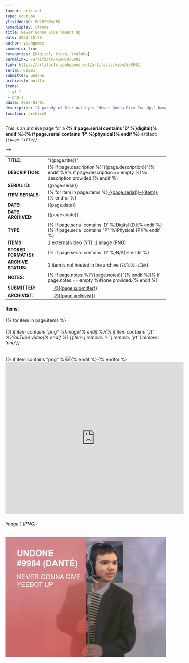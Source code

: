 ```yaml
---
layout: artifact
type: youtube
yt-video-id: ODz82SMscPk
homedisplay: iframe
title: Never Gonna Give YeeBot Up
date: 2022-10-26
author: yeahgames
comments: true
categories: [Digital, Video, YouTube]
permalink: /artifacts/view/d/0001
link: https://artifacts.yeahgames.net/artifacts/view/d/0001
serial: D0001
submitter: undone
archivist: nnillat
items:
 - yt-1
 - png-1
adate: 2022-03-01
description: "A parody of Rick Astley's 'Never Gonna Give You Up,' based on YeeBot, a bot used frequently within yEAh Games."
location: archive2
---
```

  <style>
    		#expandable-div {
    		  height: 0;
    		  overflow: hidden;
    		  transition: height 0.5s ease;
    		  background-color: #f2f2f2;
    		  padding: 10px;
    		}
  </style>
 <p>This is an archive page for a <strong>{% if page.serial contains 'D' %}digital{% endif %}{% if page.serial contains 'P' %}physical{% endif %}</strong> artifact: <em><code>{{page.title}}</code></em>.</p>
 <table>
    <tr>
        <td><b>TITLE</b>:</td>
        <td>"{{page.title}}"</td>
    </tr>
    <tr>
         <td><b>DESCRIPTION:</b></td>
         <td>{% if page.description %}"{{page.description}}"{% endif %}{% if page.description == empty %}No description provided.{% endif %}</td>
    </tr>
    <tr>
        <td><b>SERIAL ID:</b></td>
        <td>{{page.serial}}</td>
    </tr>
    <tr>
        <td><b>ITEM SERIALS:</b></td>
        <td>{% for item in page.items %}<a href="https://{{page.location}}.yeahgames.net/c/artifacts/{% if page.serial contains 'D' %}d{% endif %}{% if page.serial contains "P" %}p{% endif %}/{{page.serial | remove: 'D' | remove: 'P'}}/{{item | remove: '-' | remove: '1'}}/{{item | remove: '-'| remove: 'yt' | remove: 'png'}}{% if item contains "png" %}.{% endif %}{{item | remove: 'yt' | remove: '-' | remove: '1'}}"> {{page.serial}}–{{item}}</a>;{% endfor %}</td>
    </tr>
    <tr>
        <td><b>DATE:</b></td>
        <td>{{page.date}}</td>
    </tr>
    <tr>
        <td><b>DATE ARCHIVED:</b></td>
        <td>{{page.adate}}</td>
    </tr>
    <tr>
        <td><b>TYPE:</b></td>
        <td>{% if page.serial contains 'D' %}Digital [D]{% endif %}{% if page.serial contains "P" %}Physical [P]{% endif %}</td>
    </tr>
   <!– <tr>
        <td><b>ITEMS:</b></td>
        <td>1 external video (YT); 1 image (PNG)</td>
    </tr>–>
    <tr>
        <td><b>STORED FORMAT(S):</b></td>
        <td>{% if page.serial contains 'D' %}N/A{% endif %}</td>
    </tr>
    <tr>
        <td><b>ARCHIVE STATUS:</b></td>
        <td>1 item is not hosted in the archive (<code>EXTLOC-LINK</code>)</td>
    </tr>
        <tr>
        <td><b>NOTES:</b></td>
        <td>{% if page.notes %}"{{page.notes}}"{% endif %}{% if page.notes == empty %}None provided.{% endif %}</td>
    </tr>
    <tr>
        <td><b>SUBMITTER:</b></td>
        <td><a   href="//members.yeahgames.net/@{{page.submitter}}"><img   src="https://cdn.yeahgames.net/img/members/profile/default/@{{page.submitter}}.png"   height="16"   width="16"> @{{page.submitter}}</a></td>
    </tr>
    <tr>
        <td><b>ARCHIVIST:</b></td>
        <td><a   href="//members.yeahgames.net/@{{page.archivist}}"><img   src="https://cdn.yeahgames.net/img/members/profile/default/@{{page.archivist}}.png"   height="16"   width="16"> @{{page.archivist}}</a></td>
    </tr>
</table>
<h4>Items:</h4>
{% for item in page.items %}
<h6>{% if item contains "png" %}Image{% endif %}{% if item contains "yt" %}YouTube video{% endif %} {{item | remove: '-' | remove: 'yt' | remove: 'png'}}</h6>
{% if item contains "png" %}<img src="https://{{page.location}}.yeahgames.net/c/artifacts/{% if page.serial contains 'D' %}d{% endif %}{% if page.serial contains "P" %}p{% endif %}/{{page.serial | remove: 'D' | remove: 'P'}}/{{item | remove: '-' | remove: '1'}}/{{item | remove: '-'| remove: 'yt' | remove: 'png'}}{% if item contains "png" %}.{% endif %}{{item | remove: 'yt' | remove: '-' | remove: '1'}}">{% endif %}
{% endfor %}
<iframe width="560px" height="475px" src="https://www.youtube-nocookie.com/embed/ODz82SMscPk" title="YouTube video player" frameborder="0" allow="accelerometer; autoplay; clipboard-write; encrypted-media; gyroscope; picture-in-picture; web-share" allowfullscreen></iframe>
<br>
<h6>Image 1 (PNG):</h6>
<img src="/archive/d/0001/png/1.png">